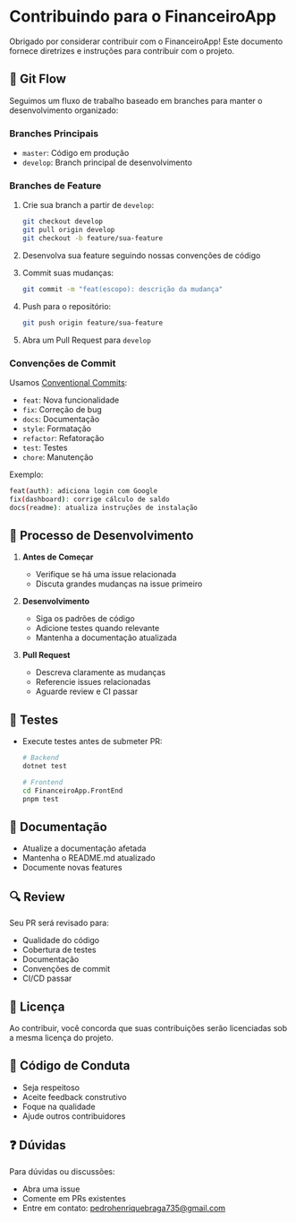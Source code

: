 # Contribuindo para o FinanceiroApp

Obrigado por considerar contribuir com o FinanceiroApp! Este documento fornece diretrizes e instruções para contribuir com o projeto.

## 🌳 Git Flow

Seguimos um fluxo de trabalho baseado em branches para manter o desenvolvimento organizado:

### Branches Principais
- `master`: Código em produção
- `develop`: Branch principal de desenvolvimento

### Branches de Feature
1. Crie sua branch a partir de `develop`:
   ```bash
   git checkout develop
   git pull origin develop
   git checkout -b feature/sua-feature
   ```

2. Desenvolva sua feature seguindo nossas convenções de código

3. Commit suas mudanças:
   ```bash
   git commit -m "feat(escopo): descrição da mudança"
   ```

4. Push para o repositório:
   ```bash
   git push origin feature/sua-feature
   ```

5. Abra um Pull Request para `develop`

### Convenções de Commit

Usamos [Conventional Commits](https://www.conventionalcommits.org/):

- `feat`: Nova funcionalidade
- `fix`: Correção de bug
- `docs`: Documentação
- `style`: Formatação
- `refactor`: Refatoração
- `test`: Testes
- `chore`: Manutenção

Exemplo:
```bash
feat(auth): adiciona login com Google
fix(dashboard): corrige cálculo de saldo
docs(readme): atualiza instruções de instalação
```

## 🚀 Processo de Desenvolvimento

1. **Antes de Começar**
   - Verifique se há uma issue relacionada
   - Discuta grandes mudanças na issue primeiro

2. **Desenvolvimento**
   - Siga os padrões de código
   - Adicione testes quando relevante
   - Mantenha a documentação atualizada

3. **Pull Request**
   - Descreva claramente as mudanças
   - Referencie issues relacionadas
   - Aguarde review e CI passar

## 🧪 Testes

- Execute testes antes de submeter PR:
  ```bash
  # Backend
  dotnet test

  # Frontend
  cd FinanceiroApp.FrontEnd
  pnpm test
  ```

## 📝 Documentação

- Atualize a documentação afetada
- Mantenha o README.md atualizado
- Documente novas features

## 🔍 Review

Seu PR será revisado para:
- Qualidade do código
- Cobertura de testes
- Documentação
- Convenções de commit
- CI/CD passar

## 📜 Licença

Ao contribuir, você concorda que suas contribuições serão licenciadas sob a mesma licença do projeto.

## 🤝 Código de Conduta

- Seja respeitoso
- Aceite feedback construtivo
- Foque na qualidade
- Ajude outros contribuidores

## ❓ Dúvidas

Para dúvidas ou discussões:
- Abra uma issue
- Comente em PRs existentes
- Entre em contato: pedrohenriquebraga735@gmail.com
